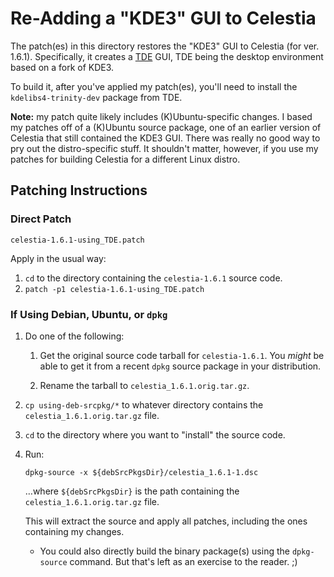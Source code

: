 Re-Adding a "KDE3" GUI to Celestia
==================================


The patch(es) in this directory restores the "KDE3" GUI to Celestia
(for ver. 1.6.1).  Specifically, it creates a
[TDE](https://www.trinitydesktop.org/) GUI, TDE being the desktop
environment based on a fork of KDE3.

To build it, after you've applied my patch(es), you'll need to install
the `kdelibs4-trinity-dev` package from TDE.

**Note:**  my patch quite likely includes (K)Ubuntu-specific changes.
I based my patches off of a (K)Ubuntu source package, one of an earlier
version of Celestia that still contained the KDE3 GUI.  There was
really no good way to pry out the distro-specific stuff.  It shouldn't
matter, however, if you use my patches for building Celestia for a
different Linux distro.


## Patching Instructions ##


### Direct Patch ###

`celestia-1.6.1-using_TDE.patch`


Apply in the usual way:

1. `cd` to the directory containing the `celestia-1.6.1` source code.
2. `patch -p1 celestia-1.6.1-using_TDE.patch`


### If Using Debian, Ubuntu, or `dpkg` ###

1. Do one of the following:

   1. Get the original source code tarball for `celestia-1.6.1`.
      You *might* be able to get it from a recent `dpkg` source
      package in your distribution.

   2. Rename the tarball to `celestia_1.6.1.orig.tar.gz`.

2. `cp using-deb-srcpkg/*` to whatever directory contains the
   `celestia_1.6.1.orig.tar.gz` file.

3. `cd` to the directory where you want to "install" the source code.

4. Run:
   ```
   dpkg-source -x ${debSrcPkgsDir}/celestia_1.6.1-1.dsc
   ```
   …where `${debSrcPkgsDir}` is the path containing the
   `celestia_1.6.1.orig.tar.gz` file.

   This will extract the source and apply all patches, including the
   ones containing my changes.

   * You could also directly build the binary package(s) using the
     `dpkg-source` command.  But that's left as an exercise to the
     reader.  ;)
